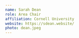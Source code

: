 ```yaml
---
name: Sarah Dean
role: Area Chair
affiliation: Cornell University
website: https://sdean.website/
photo: dean.jpeg
---
```

